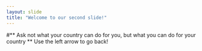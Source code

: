 ```yaml
---
layout: slide
title: "Welcome to our second slide!"
---
```

#** Ask not what your country can do for you, but what you can do for your country **
Use the left arrow to go back!
